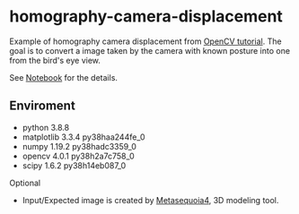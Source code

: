 # homography-camera-displacement

Example of homography camera displacement from [OpenCV tutorial](https://docs.opencv.org/4.5.2/d9/dab/tutorial_homography.html#tutorial_homography_Demo3).
The goal is to convert a image taken by the camera with known posture into one from the bird's eye view.

See [Notebook](Homography_camera_displacement.ipynb) for the details.

## Enviroment

* python 3.8.8
* matplotlib                3.3.4            py38haa244fe_0    
* numpy                     1.19.2           py38hadc3359_0
* opencv                    4.0.1            py38h2a7c758_0
* scipy                     1.6.2            py38h14eb087_0

Optional

* Input/Expected image is created by [Metasequoia4](https://www.metaseq.net/jp/), 3D modeling tool.
